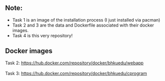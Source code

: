 ## Note:
* Task 1 is an image of the installation process (I just installed via pacman)
* Task 2 and 3 are the data and Dockerfile associated with their docker images.
* Task 4 is this very repository!

## Docker images
Task 2: https://hub.docker.com/repository/docker/bhkuedu/webapp <br></br>
Task 3: https://hub.docker.com/repository/docker/bhkuedu/cprogram
